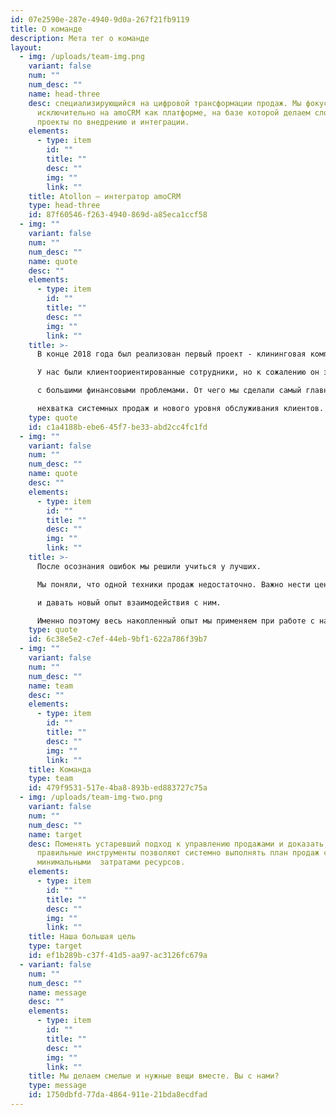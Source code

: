 ```yaml
---
id: 07e2590e-287e-4940-9d0a-267f21fb9119
title: О команде
description: Мета тег о команде
layout:
  - img: /uploads/team-img.png
    variant: false
    num: ""
    num_desc: ""
    name: head-three
    desc: специализирующийся на цифровой трансформации продаж. Мы фокусируемся
      исключительно на amoCRM как платформе, на базе которой делаем сложные
      проекты по внедрению и интеграции.
    elements:
      - type: item
        id: ""
        title: ""
        desc: ""
        img: ""
        link: ""
    title: Atollon — интегратор amoCRM
    type: head-three
    id: 87f60546-f263-4940-869d-a85eca1ccf58
  - img: ""
    variant: false
    num: ""
    num_desc: ""
    name: quote
    desc: ""
    elements:
      - type: item
        id: ""
        title: ""
        desc: ""
        img: ""
        link: ""
    title: >-
      В конце 2018 года был реализован первый проект - клининговая компания. 

      У нас были клиентоориентированные сотрудники, но к сожалению он закрылся 

      с большими финансовыми проблемами. От чего мы сделали самый главный вывод  

      нехватка системных продаж и нового уровня обслуживания клиентов.
    type: quote
    id: c1a4188b-ebe6-45f7-be33-abd2cc4fc1fd
  - img: ""
    variant: false
    num: ""
    num_desc: ""
    name: quote
    desc: ""
    elements:
      - type: item
        id: ""
        title: ""
        desc: ""
        img: ""
        link: ""
    title: >-
      После осознания ошибок мы решили учиться у лучших. 

      Мы поняли, что одной техники продаж недостаточно. Важно нести ценность и быть открытыми понимая, чего хочет клиент 

      и давать новый опыт взаимодействия с ним. 

      Именно поэтому весь накопленный опыт мы применяем при работе с нашими клиентами и внедряем то, что проверили лично.
    type: quote
    id: 6c38e5e2-c7ef-44eb-9bf1-622a786f39b7
  - img: ""
    variant: false
    num: ""
    num_desc: ""
    name: team
    desc: ""
    elements:
      - type: item
        id: ""
        title: ""
        desc: ""
        img: ""
        link: ""
    title: Команда
    type: team
    id: 479f9531-517e-4ba8-893b-ed883727c75a
  - img: /uploads/team-img-two.png
    variant: false
    num: ""
    num_desc: ""
    name: target
    desc: Поменять устаревший подход к управлению продажами и доказать, что
      правильные инструменты позволяют системно выполнять план продаж с
      минимальными  затратами ресурсов.
    elements:
      - type: item
        id: ""
        title: ""
        desc: ""
        img: ""
        link: ""
    title: Наша большая цель
    type: target
    id: ef1b289b-c37f-41d5-aa97-ac3126fc679a
  - variant: false
    num: ""
    num_desc: ""
    name: message
    desc: ""
    elements:
      - type: item
        id: ""
        title: ""
        desc: ""
        img: ""
        link: ""
    title: Мы делаем смелые и нужные вещи вместе. Вы с нами?
    type: message
    id: 1750dbfd-77da-4864-911e-21bda8ecdfad
---
```

